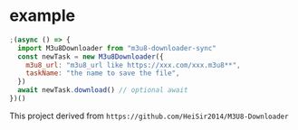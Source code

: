 # example

```js
;(async () => {
  import M3u8Downloader from "m3u8-downloader-sync"
  const newTask = new M3u8Downloader({
    m3u8_url: "m3u8_url like https://xxx.com/xxx.m3u8**",
    taskName: "the name to save the file",
  })
  await newTask.download() // optional await
})()
```

This project derived from `https://github.com/HeiSir2014/M3U8-Downloader`
